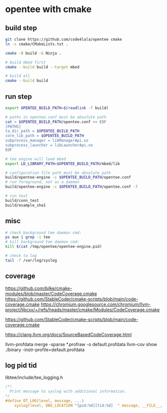 # opentee with cmake

## build step

```sh
git clone https://github.com/code4lala/opentee cmake
ln -s cmake/CMakeLists.txt .

cmake -B build -G Ninja .

# build mbed first
cmake --build build --target mbed

# build all
cmake --build build
```

## run step

```sh
export OPENTEE_BUILD_PATH=$(readlink -f build)

# paths in opentee.conf must be absolute path
cat > $OPENTEE_BUILD_PATH/opentee.conf << EOF
[PATHS]
ta_dir_path = $OPENTEE_BUILD_PATH
core_lib_path = $OPENTEE_BUILD_PATH
subprocess_manager = libManagerApi.so
subprocess_launcher = libLauncherApi.so
EOF

# tee engine will load mbed
export LD_LIBRARY_PATH=$OPENTEE_BUILD_PATH/mbed/lib

# configuration file path must be absolute path
build/opentee-engine -c $OPENTEE_BUILD_PATH/opentee.conf
# run foreground, not as a daemon
build/opentee-engine -c $OPENTEE_BUILD_PATH/opentee.conf -f

# run test
build/conn_test
build/example_sha1
```

## misc

```sh
# check background tee daemon cmd:
ps aux | grep -i tee
# kill background tee daemon cmd:
kill $(cat /tmp/opentee/opentee-engine.pid)
```

```sh
# check ta log
tail -f /var/log/syslog
```

## coverage

https://github.com/bilke/cmake-modules/blob/master/CodeCoverage.cmake
https://github.com/StableCoder/cmake-scripts/blob/main/code-coverage.cmake
https://chromium.googlesource.com/chromium/llvm-project/libcxx/+/refs/heads/master/cmake/Modules/CodeCoverage.cmake

https://github.com/StableCoder/cmake-scripts/blob/main/code-coverage.cmake

https://clang.llvm.org/docs/SourceBasedCodeCoverage.html

llvm-profdata merge -sparse *.profraw -o default.profdata
llvm-cov show ./binary -instr-profile=default.profdata

## log pid tid

libtee/include/tee_logging.h

```c
/*!
  Print message to syslog with additional information.
*/
#define OT_LOG(level, message, ...)                                                                \
	syslog(level, DBG_LOCATION "[pid:%d][tid:%d]  " message, __FILE__, __func__, __LINE__, getpid(), gettid(), ##__VA_ARGS__)
```
